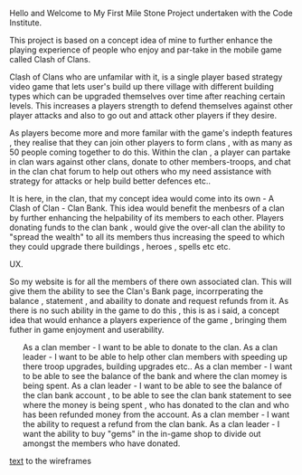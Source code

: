 
Hello and Welcome to My First Mile Stone Project undertaken with the Code Institute. 
   
   This project is based on a concept idea of mine to further enhance the playing experience of people who enjoy and 
par-take in the mobile game called Clash of Clans. 
   
   Clash of Clans who are unfamilar with it, is a single player based strategy video game that lets user's build up
there village with different building types which can be upgraded themselves over time after reaching certain levels. 
This increases a players strength to defend themselves against other player attacks and also to go out and attack 
other players if they desire. 
   
   As players become more and more familar with the game's indepth features , they realise that they can join other
players to form clans , with as many as 50 people coming together to do this. Within the clan , a player can
partake in clan wars against other clans, donate to other members-troops, and chat in the clan chat forum to help
out others who my need assistance with strategy for attacks or help build better defences etc..

   It is here, in the clan, that my concept idea would come into its own - A Clash of Clan - Clan Bank.
This idea would benefit the menbesrs of a clan by further enhancing the helpability of its members to each other.
Players donating funds to the clan bank , would give the over-all clan the ability to "spread the wealth" to all
its members thus increasing the speed to which they could upgrade there buildings , heroes , spells etc etc.

UX.

 So my website is for all the members of there own associated clan.
 This will give them the ability to see the Clan's Bank page, incorrperating the balance , statement , and 
 abaility to donate and request refunds from it.
 As there is no such ability in the game to do this , this is as i said, a concept idea that would enhance a
 players experience of the game , bringing them futher in game enjoyment and userability.

<ul>As a clan member - I want to be able to donate to the clan.
    As a clan leader - I want to be able to help other clan members with speeding up there troop upgrades, building 
        upgrades etc..
    As a clan member - I want to be able to see the balance of the bank and where the clan momey is being spent.
    As a clan leader - I want to be able to see the balance of the clan bank account , to be able to see
    the clan bank statement to see where the money is being spent , who has donated to the clan and who has been
    refunded money from the account.
    As a clan member - I want the ability to request a refund from the clan bank.
    As a clan leader - I want the ability to buy "gems" in the in-game shop to divide out amongst the members 
    who have donated.</ul> 

[text](https://link) to the wireframes